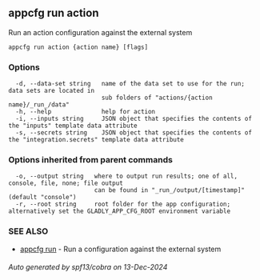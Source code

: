 ## appcfg run action

Run an action configuration against the external system

```
appcfg run action {action name} [flags]
```

### Options

```
  -d, --data-set string   name of the data set to use for the run; data sets are located in
                          sub folders of "actions/{action name}/_run_/data"
  -h, --help              help for action
  -i, --inputs string     JSON object that specifies the contents of the "inputs" template data attribute
  -s, --secrets string    JSON object that specifies the contents of the "integration.secrets" template data attribute
```

### Options inherited from parent commands

```
  -o, --output string   where to output run results; one of all, console, file, none; file output
                        can be found in "_run_/output/[timestamp]" (default "console")
  -r, --root string     root folder for the app configuration; alternatively set the GLADLY_APP_CFG_ROOT environment variable
```

### SEE ALSO

* [appcfg run](appcfg_run.md)	 - Run a configuration against the external system

###### Auto generated by spf13/cobra on 13-Dec-2024
